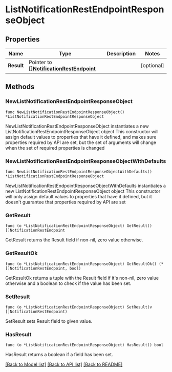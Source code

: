 # ListNotificationRestEndpointResponseObject

## Properties

Name | Type | Description | Notes
------------ | ------------- | ------------- | -------------
**Result** | Pointer to [**[]NotificationRestEndpoint**](NotificationRestEndpoint.md) |  | [optional] 

## Methods

### NewListNotificationRestEndpointResponseObject

`func NewListNotificationRestEndpointResponseObject() *ListNotificationRestEndpointResponseObject`

NewListNotificationRestEndpointResponseObject instantiates a new ListNotificationRestEndpointResponseObject object
This constructor will assign default values to properties that have it defined,
and makes sure properties required by API are set, but the set of arguments
will change when the set of required properties is changed

### NewListNotificationRestEndpointResponseObjectWithDefaults

`func NewListNotificationRestEndpointResponseObjectWithDefaults() *ListNotificationRestEndpointResponseObject`

NewListNotificationRestEndpointResponseObjectWithDefaults instantiates a new ListNotificationRestEndpointResponseObject object
This constructor will only assign default values to properties that have it defined,
but it doesn't guarantee that properties required by API are set

### GetResult

`func (o *ListNotificationRestEndpointResponseObject) GetResult() []NotificationRestEndpoint`

GetResult returns the Result field if non-nil, zero value otherwise.

### GetResultOk

`func (o *ListNotificationRestEndpointResponseObject) GetResultOk() (*[]NotificationRestEndpoint, bool)`

GetResultOk returns a tuple with the Result field if it's non-nil, zero value otherwise
and a boolean to check if the value has been set.

### SetResult

`func (o *ListNotificationRestEndpointResponseObject) SetResult(v []NotificationRestEndpoint)`

SetResult sets Result field to given value.

### HasResult

`func (o *ListNotificationRestEndpointResponseObject) HasResult() bool`

HasResult returns a boolean if a field has been set.


[[Back to Model list]](../README.md#documentation-for-models) [[Back to API list]](../README.md#documentation-for-api-endpoints) [[Back to README]](../README.md)


